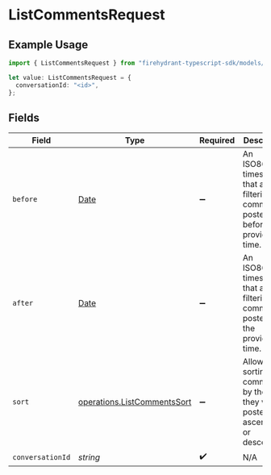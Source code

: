 # ListCommentsRequest

## Example Usage

```typescript
import { ListCommentsRequest } from "firehydrant-typescript-sdk/models/operations";

let value: ListCommentsRequest = {
  conversationId: "<id>",
};
```

## Fields

| Field                                                                                         | Type                                                                                          | Required                                                                                      | Description                                                                                   |
| --------------------------------------------------------------------------------------------- | --------------------------------------------------------------------------------------------- | --------------------------------------------------------------------------------------------- | --------------------------------------------------------------------------------------------- |
| `before`                                                                                      | [Date](https://developer.mozilla.org/en-US/docs/Web/JavaScript/Reference/Global_Objects/Date) | :heavy_minus_sign:                                                                            | An ISO8601 timestamp that allows filtering for comments posted before the provided time.      |
| `after`                                                                                       | [Date](https://developer.mozilla.org/en-US/docs/Web/JavaScript/Reference/Global_Objects/Date) | :heavy_minus_sign:                                                                            | An ISO8601 timestamp that allows filtering for comments posted after the provided time.       |
| `sort`                                                                                        | [operations.ListCommentsSort](../../models/operations/listcommentssort.md)                    | :heavy_minus_sign:                                                                            | Allows sorting comments by the time they were posted, ascending or descending.                |
| `conversationId`                                                                              | *string*                                                                                      | :heavy_check_mark:                                                                            | N/A                                                                                           |